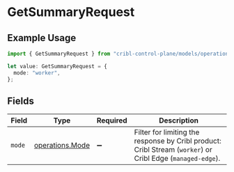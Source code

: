 # GetSummaryRequest

## Example Usage

```typescript
import { GetSummaryRequest } from "cribl-control-plane/models/operations";

let value: GetSummaryRequest = {
  mode: "worker",
};
```

## Fields

| Field                                                                                                                            | Type                                                                                                                             | Required                                                                                                                         | Description                                                                                                                      |
| -------------------------------------------------------------------------------------------------------------------------------- | -------------------------------------------------------------------------------------------------------------------------------- | -------------------------------------------------------------------------------------------------------------------------------- | -------------------------------------------------------------------------------------------------------------------------------- |
| `mode`                                                                                                                           | [operations.Mode](../../models/operations/mode.md)                                                                               | :heavy_minus_sign:                                                                                                               | Filter for limiting the response by Cribl product: Cribl Stream (<code>worker</code>) or Cribl Edge (<code>managed-edge</code>). |
